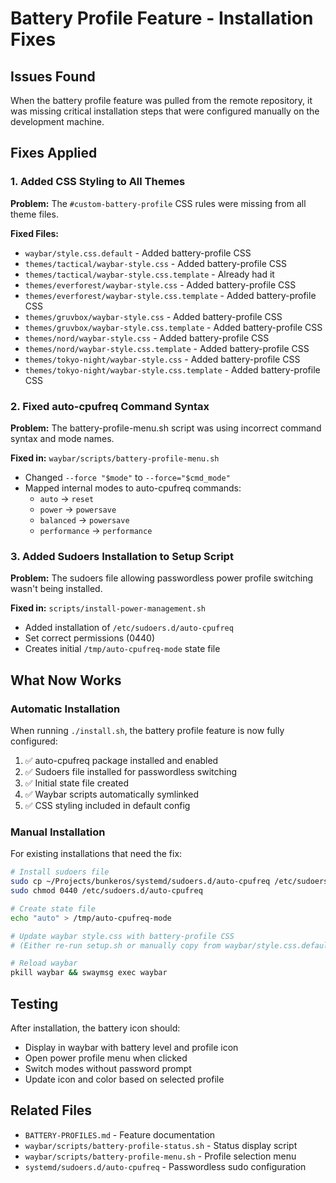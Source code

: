 # Battery Profile Feature - Installation Fixes

## Issues Found
When the battery profile feature was pulled from the remote repository, it was missing critical installation steps that were configured manually on the development machine.

## Fixes Applied

### 1. Added CSS Styling to All Themes
**Problem:** The `#custom-battery-profile` CSS rules were missing from all theme files.

**Fixed Files:**
- `waybar/style.css.default` - Added battery-profile CSS
- `themes/tactical/waybar-style.css` - Added battery-profile CSS
- `themes/tactical/waybar-style.css.template` - Already had it
- `themes/everforest/waybar-style.css` - Added battery-profile CSS
- `themes/everforest/waybar-style.css.template` - Added battery-profile CSS
- `themes/gruvbox/waybar-style.css` - Added battery-profile CSS
- `themes/gruvbox/waybar-style.css.template` - Added battery-profile CSS
- `themes/nord/waybar-style.css` - Added battery-profile CSS
- `themes/nord/waybar-style.css.template` - Added battery-profile CSS
- `themes/tokyo-night/waybar-style.css` - Added battery-profile CSS
- `themes/tokyo-night/waybar-style.css.template` - Added battery-profile CSS

### 2. Fixed auto-cpufreq Command Syntax
**Problem:** The battery-profile-menu.sh script was using incorrect command syntax and mode names.

**Fixed in:** `waybar/scripts/battery-profile-menu.sh`
- Changed `--force "$mode"` to `--force="$cmd_mode"`
- Mapped internal modes to auto-cpufreq commands:
  - `auto` → `reset`
  - `power` → `powersave`
  - `balanced` → `powersave`
  - `performance` → `performance`

### 3. Added Sudoers Installation to Setup Script
**Problem:** The sudoers file allowing passwordless power profile switching wasn't being installed.

**Fixed in:** `scripts/install-power-management.sh`
- Added installation of `/etc/sudoers.d/auto-cpufreq`
- Set correct permissions (0440)
- Creates initial `/tmp/auto-cpufreq-mode` state file

## What Now Works

### Automatic Installation
When running `./install.sh`, the battery profile feature is now fully configured:
1. ✅ auto-cpufreq package installed and enabled
2. ✅ Sudoers file installed for passwordless switching
3. ✅ Initial state file created
4. ✅ Waybar scripts automatically symlinked
5. ✅ CSS styling included in default config

### Manual Installation
For existing installations that need the fix:

```bash
# Install sudoers file
sudo cp ~/Projects/bunkeros/systemd/sudoers.d/auto-cpufreq /etc/sudoers.d/
sudo chmod 0440 /etc/sudoers.d/auto-cpufreq

# Create state file
echo "auto" > /tmp/auto-cpufreq-mode

# Update waybar style.css with battery-profile CSS
# (Either re-run setup.sh or manually copy from waybar/style.css.default)

# Reload waybar
pkill waybar && swaymsg exec waybar
```

## Testing
After installation, the battery icon should:
- Display in waybar with battery level and profile icon
- Open power profile menu when clicked
- Switch modes without password prompt
- Update icon and color based on selected profile

## Related Files
- `BATTERY-PROFILES.md` - Feature documentation
- `waybar/scripts/battery-profile-status.sh` - Status display script
- `waybar/scripts/battery-profile-menu.sh` - Profile selection menu
- `systemd/sudoers.d/auto-cpufreq` - Passwordless sudo configuration
